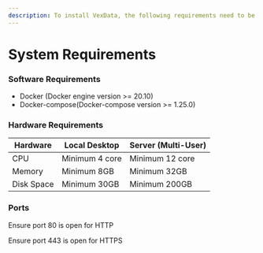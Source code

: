 ```yaml
---
description: To install VexData, the following requirements need to be fulfilled.
---
```


# System Requirements

### Software Requirements

* Docker (Docker engine version >= 20.10)
* Docker-compose(Docker-compose version >= 1.25.0)

### Hardware Requirements

| **Hardware** | **Local Desktop** | **Server (Multi-User)** |
| ------------ | ----------------- | ----------------------- |
| CPU          | Minimum 4 core    | Minimum 12 core         |
| Memory       | Minimum 8GB       | Minimum 32GB            |
| Disk Space   | Minimum 30GB      | Minimum 200GB           |

### Ports

Ensure port 80 is open for HTTP

Ensure port 443 is open for HTTPS
